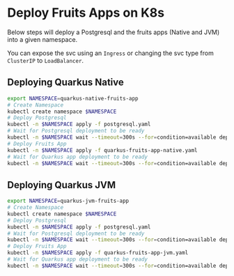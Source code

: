 # Deploy Fruits Apps on K8s

Below steps will deploy a Postgresql and the fruits apps (Native and JVM) into a given namespace. 

You can expose the svc using an `Ingress` or changing the svc type from `ClusterIP` to `LoadBalancer`.

## Deploying Quarkus Native 

~~~sh
export NAMESPACE=quarkus-native-fruits-app
# Create Namespace
kubectl create namespace $NAMESPACE
# Deploy Postgresql
kubectl -n $NAMESPACE apply -f postgresql.yaml
# Wait for Postgresql deployment to be ready
kubectl -n $NAMESPACE wait --timeout=300s --for=condition=available deployment/postgresql
# Deploy Fruits App
kubectl -n $NAMESPACE apply -f quarkus-fruits-app-native.yaml
# Wait for Quarkus app deployment to be ready
kubectl -n $NAMESPACE wait --timeout=300s --for=condition=available deployment/quarkus-native-fruits
~~~

## Deploying Quarkus JVM

~~~sh
export NAMESPACE=quarkus-jvm-fruits-app
# Create Namespace
kubectl create namespace $NAMESPACE
# Deploy Postgresql
kubectl -n $NAMESPACE apply -f postgresql.yaml
# Wait for Postgresql deployment to be ready
kubectl -n $NAMESPACE wait --timeout=300s --for=condition=available deployment/postgresql
# Deploy Fruits App
kubectl -n $NAMESPACE apply -f quarkus-fruits-app-jvm.yaml
# Wait for Quarkus app deployment to be ready
kubectl -n $NAMESPACE wait --timeout=300s --for=condition=available deployment/quarkus-jvm-fruits
~~~

